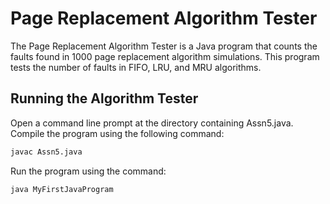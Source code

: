 # Page Replacement Algorithm Tester

The Page Replacement Algorithm Tester is a Java program that counts the faults found in 1000 page replacement algorithm simulations. This program tests the number of faults in FIFO, LRU, and MRU algorithms.

## Running the Algorithm Tester

Open a command line prompt at the directory containing Assn5.java. Compile the program using the following command:

```bash
javac Assn5.java
```
Run the program using the command:
```bash
java MyFirstJavaProgram
```
